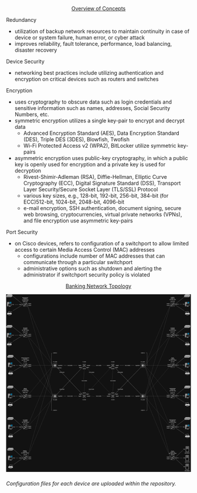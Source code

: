 <p align=center>
  <ins>Overview of Concepts</ins>
</p>

Redundancy  
  *  utilization of backup network resources to maintain continuity in case of device or system failure, human error, or cyber attack
  *  improves reliability, fault tolerance, performance, load balancing, disaster recovery

Device Security  
  *  networking best practices include utilizing authentication and encryption on critical devices such as routers and switches  

Encryption
  *  uses cryptography to obscure data such as login credentials and sensitive information such as names, addresses, Social Security Numbers, etc.
  *  symmetric encryption utilizes a single key-pair to encrypt and decrypt data
      *  Advanced Encryption Standard (AES), Data Encryption Standard (DES), Triple DES (3DES), Blowfish, Twofish  
      *  Wi-Fi Protected Access v2 (WPA2), BitLocker utilize symmetric key-pairs  
  *  asymmetric encryption uses public-key cryptography, in which a public key is openly used for encryption and a private key is used for decryption  
      *  Rivest-Shimir-Adleman (RSA), Diffie-Hellman, Elliptic Curve Cryptography (ECC), Digital Signature Standard (DSS), Transport Layer Security/Secure Socket Layer (TLS/SSL) Protocol
      *  various key sizes, e.g., 128-bit, 192-bit, 256-bit, 384-bit (for ECC)512-bit, 1024-bit, 2048-bit, 4096-bit 
      *  e-mail encryption, SSH authentication, document signing, secure web browsing, cryptocurrencies, virtual private networks (VPNs), and file encryption use asymmetric key-pairs

Port Security  
  *  on Cisco devices, refers to configuration of a switchport to allow limited access to certain Media Access Control (MAC) addresses  
      * configurations include number of MAC addresses that can communicate through a particular switchport  
      * administrative options such as shutdown and alerting the administrator if switchport security policy is violated  

<p align=center>
  <ins>Banking Network Topology</ins>
</p>
<p align=center>
  <img src="https://github.com/Fehral/networkprojectv5/blob/main/networkprojectv5topology.png?raw=true">
</p>

###### Configuration files for each device are uploaded within the repository.
